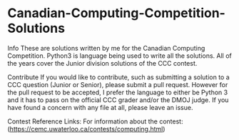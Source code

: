 # Canadian-Computing-Competition-Solutions
Info
These are solutions written by me for the Canadian Computing Competition. Python3 is language being used to write all the solutions. All of the years cover the Junior division solutions of the CCC contest.

Contribute
If you would like to contribute, such as submitting a solution to a CCC question (Junior or Senior), please submit a pull request. However for the pull request to be accepted, I prefer the language to either be Python 3 and it has to pass on the official CCC grader and/or the DMOJ judge. If you have found a concern with any file at all, please leave an issue.


Contest Reference Links:
For information about the contest:
(https://cemc.uwaterloo.ca/contests/computing.html)

